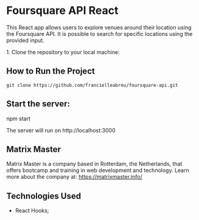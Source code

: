 <!DOCTYPE html>
<html>
<head>
    <meta charset="UTF-8">
</head>
<body>
    <h1>Foursquare API React</h1>
    <p>This React app allows users to explore venues around their location using the Foursquare API. It is possible to search for specific locations using the provided input.</h2>
    <p>1. Clone the repository to your local machine:</p>
    <h2>How to Run the Project</h2>
    <code>git clone https://github.com/francielleabreu/foursquare-api.git</code>
    <h2>Start the server:</h2>
    <p>npm start</p>
    <p>The server will run on http://localhost:3000</p>
    <h2>Matrix Master</h2>
    <p>Matrix Master is a company based in Rotterdam, the Netherlands, that offers bootcamp and training in web development and technology. Learn more about the company at: <a href="https://matrixmaster.info/">https://matrixmaster.info/</a></p>
    <h2>Technologies Used</h2>
    <ul>
        <li>React Hooks;</li>
    </ul>
</body>
</html>